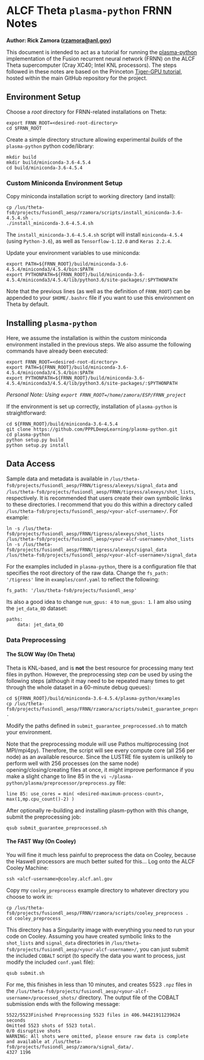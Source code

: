 # ALCF Theta `plasma-python` FRNN Notes

**Author: Rick Zamora (rzamora@anl.gov)**

This document is intended to act as a tutorial for running the [plasma-python](https://github.com/PPPLDeepLearning/plasma-python) implementation of the Fusion recurrent neural network (FRNN) on the ALCF Theta supercomputer (Cray XC40; Intel KNL processors).  The steps followed in these notes are based on the Princeton [Tiger-GPU tutorial](https://github.com/PPPLDeepLearning/plasma-python/blob/master/docs/PrincetonUTutorial.md#location-of-the-data-on-tigress), hosted within the main GitHub repository for the project.

## Environment Setup


Choose a *root* directory for FRNN-related installations on Theta:

```
export FRNN_ROOT=<desired-root-directory>
cd $FRNN_ROOT
```

Create a simple directory structure allowing experimental *builds* of the `plasma-python` python code/library:

```
mkdir build
mkdir build/miniconda-3.6-4.5.4
cd build/miniconda-3.6-4.5.4
```

### Custom Miniconda Environment Setup

Copy miniconda installation script to working directory (and install):

```
cp /lus/theta-fs0/projects/fusiondl_aesp/rzamora/scripts/install_miniconda-3.6-4.5.4.sh .
./install_miniconda-3.6-4.5.4.sh
```

The `install_miniconda-3.6-4.5.4.sh` script will install `miniconda-4.5.4` (using `Python-3.6`), as well as `Tensorflow-1.12.0` and `Keras 2.2.4`.


Update your environment variables to use miniconda:

```
export PATH=${FRNN_ROOT}/build/miniconda-3.6-4.5.4/miniconda3/4.5.4/bin:$PATH
export PYTHONPATH=${FRNN_ROOT}/build/miniconda-3.6-4.5.4/miniconda3/4.5.4/lib/python3.6/site-packages/:$PYTHONPATH
```

Note that the previous lines (as well as the definition of `FRNN_ROOT`) can be appended to your `$HOME/.bashrc` file if you want to use this environment on Theta by default.


## Installing `plasma-python`

Here, we assume the installation is within the custom miniconda environment installed in the previous steps. We also assume the following commands have already been executed:

```
export FRNN_ROOT=<desired-root-directory>
export PATH=${FRNN_ROOT}/build/miniconda-3.6-4.5.4/miniconda3/4.5.4/bin:$PATH
export PYTHONPATH=${FRNN_ROOT}/build/miniconda-3.6-4.5.4/miniconda3/4.5.4/lib/python3.6/site-packages/:$PYTHONPATH
```

*Personal Note: Using `export FRNN_ROOT=/home/zamora/ESP/FRNN_project`*

If the environment is set up correctly, installation of `plasma-python` is straightforward:

```
cd ${FRNN_ROOT}/build/miniconda-3.6-4.5.4
git clone https://github.com/PPPLDeepLearning/plasma-python.git
cd plasma-python
python setup.py build
python setup.py install
```

## Data Access

Sample data and metadata is available in `/lus/theta-fs0/projects/fusiondl_aesp/FRNN/tigress/alexeys/signal_data` and `/lus/theta-fs0/projects/fusiondl_aesp/FRNN/tigress/alexeys/shot_lists`, respectively.  It is recommended that users create their own symbolic links to these directories. I recommend that you do this within a directory called `/lus/theta-fs0/projects/fusiondl_aesp/<your-alcf-username>/`. For example:

```
ln -s /lus/theta-fs0/projects/fusiondl_aesp/FRNN/tigress/alexeys/shot_lists  /lus/theta-fs0/projects/fusiondl_aesp/<your-alcf-username>/shot_lists
ln -s /lus/theta-fs0/projects/fusiondl_aesp/FRNN/tigress/alexeys/signal_data  /lus/theta-fs0/projects/fusiondl_aesp/<your-alcf-username>/signal_data
```

For the examples included in `plasma-python`, there is a configuration file that specifies the root directory of the raw data. Change the `fs_path: '/tigress'` line in `examples/conf.yaml` to reflect the following:

```
fs_path: '/lus/theta-fs0/projects/fusiondl_aesp'
```

Its also a good idea to change `num_gpus: 4` to `num_gpus: 1`. I am also using the `jet_data_0D` dataset:

```
paths:
    data: jet_data_0D
```


### Data Preprocessing

#### The SLOW Way (On Theta)

Theta is KNL-based, and is **not** the best resource for processing many text files in python. However, the preprocessing step *can* be used by using the following steps (although it may need to be repeated many times to get through the whole dataset in a 60-minute debug queues):

```
cd ${FRNN_ROOT}/build/miniconda-3.6-4.5.4/plasma-python/examples
cp /lus/theta-fs0/projects/fusiondl_aesp/FRNN/rzamora/scripts/submit_guarantee_preprocessed.sh .
```

Modify the paths defined in `submit_guarantee_preprocessed.sh` to match your environment.

Note that the preprocessing module will use Pathos multiprocessing (not MPI/mpi4py).  Therefore, the script will see every compute core (all 256 per node) as an available resource.  Since the LUSTRE file system is unlikely to perform well with 256 processes (on the same node) opening/closing/creating files at once, it might improve performance if you make a slight change to line 85 in the `vi ~/plasma-python/plasma/preprocessor/preprocess.py` file:

```
line 85: use_cores = min( <desired-maximum-process-count>, max(1,mp.cpu_count()-2) )
```

After optionally re-building and installing plasm-python with this change, submit the preprocessing job:

```
qsub submit_guarantee_preprocessed.sh
```

#### The FAST Way (On Cooley)

You will fine it much less painful to preprocess the data on Cooley, because the Haswell processors are much better suited for this... Log onto the ALCF Cooley Machine:

```
ssh <alcf-username>@cooley.alcf.anl.gov
```

Copy my `cooley_preprocess` example directory to whatever directory you choose to work in:

```
cp /lus/theta-fs0/projects/fusiondl_aesp/FRNN/rzamora/scripts/cooley_preprocess .
cd cooley_preprocess
```

This directory has a Singularity image with everything you need to run your code on Cooley. Assuming you have created symbolic links to the `shot_lists` and `signal_data` directories in `/lus/theta-fs0/projects/fusiondl_aesp/<your-alcf-username>/`, you can just submit the included `COBALT` script (to specify the data you want to process, just modify the included `conf.yaml` file):

```
qsub submit.sh
```

For me, this finishes in less than 10 minutes, and creates 5523 `.npz` files in the `/lus/theta-fs0/projects/fusiondl_aesp/<your-alcf-username>/processed_shots/` directory.  The output file of the COBALT submission ends with the following message:

```
5522/5523Finished Preprocessing 5523 files in 406.94421911239624 seconds
Omitted 5523 shots of 5523 total.
0/0 disruptive shots
WARNING: All shots were omitted, please ensure raw data is complete and available at /lus/theta-fs0/projects/fusiondl_aesp/zamora/signal_data/.
4327 1196
```






